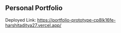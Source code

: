 ## Personal Portfolio

Deployed Link: https://portfolio-prototype-cp8lk16fe-harshitaditya27.vercel.app/
